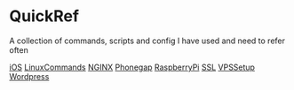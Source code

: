 QuickRef
========

A collection of commands, scripts and config I have used and need to refer often

[iOS](iOS.md)
[LinuxCommands](LinuxCommands.md)
[NGINX](NGINX.md)
[Phonegap](Phonegap.md)
[RaspberryPi](RaspberryPi.md)
[SSL](SSL.md)
[VPSSetup](VPSSetup.md)
[Wordpress](Wordpress.md)